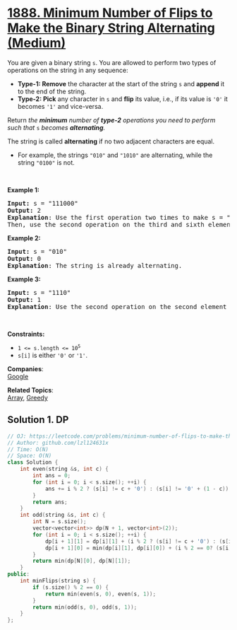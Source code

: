 # [1888. Minimum Number of Flips to Make the Binary String Alternating (Medium)](https://leetcode.com/problems/minimum-number-of-flips-to-make-the-binary-string-alternating/)

<p>You are given a binary string <code>s</code>. You are allowed to perform two types of operations on the string in any sequence:</p>

<ul>
	<li><strong>Type-1: Remove</strong> the character at the start of the string <code>s</code> and <strong>append</strong> it to the end of the string.</li>
	<li><strong>Type-2: Pick</strong> any character in <code>s</code> and <strong>flip</strong> its value, i.e., if its value is <code>'0'</code> it becomes <code>'1'</code> and vice-versa.</li>
</ul>

<p>Return <em>the <strong>minimum</strong> number of <strong>type-2</strong> operations you need to perform</em> <em>such that </em><code>s</code> <em>becomes <strong>alternating</strong>.</em></p>

<p>The string is called <strong>alternating</strong> if no two adjacent characters are equal.</p>

<ul>
	<li>For example, the strings <code>"010"</code> and <code>"1010"</code> are alternating, while the string <code>"0100"</code> is not.</li>
</ul>

<p>&nbsp;</p>
<p><strong>Example 1:</strong></p>

<pre><strong>Input:</strong> s = "111000"
<strong>Output:</strong> 2
<strong>Explanation</strong>: Use the first operation two times to make s = "100011".
Then, use the second operation on the third and sixth elements to make s = "10<u>1</u>01<u>0</u>".
</pre>

<p><strong>Example 2:</strong></p>

<pre><strong>Input:</strong> s = "010"
<strong>Output:</strong> 0
<strong>Explanation</strong>: The string is already alternating.
</pre>

<p><strong>Example 3:</strong></p>

<pre><strong>Input:</strong> s = "1110"
<strong>Output:</strong> 1
<strong>Explanation</strong>: Use the second operation on the second element to make s = "1<u>0</u>10".
</pre>

<p>&nbsp;</p>
<p><strong>Constraints:</strong></p>

<ul>
	<li><code>1 &lt;= s.length &lt;= 10<sup>5</sup></code></li>
	<li><code>s[i]</code> is either <code>'0'</code> or <code>'1'</code>.</li>
</ul>


**Companies**:  
[Google](https://leetcode.com/company/google)

**Related Topics**:  
[Array](https://leetcode.com/tag/array/), [Greedy](https://leetcode.com/tag/greedy/)

## Solution 1. DP

```cpp
// OJ: https://leetcode.com/problems/minimum-number-of-flips-to-make-the-binary-string-alternating/
// Author: github.com/lzl124631x
// Time: O(N)
// Space: O(N)
class Solution {
    int even(string &s, int c) {
        int ans = 0;
        for (int i = 0; i < s.size(); ++i) {
            ans += i % 2 ? (s[i] != c + '0') : (s[i] != '0' + (1 - c));
        }
        return ans;
    }
    int odd(string &s, int c) {
        int N = s.size();
        vector<vector<int>> dp(N + 1, vector<int>(2));
        for (int i = 0; i < s.size(); ++i) {
            dp[i + 1][1] = dp[i][1] + (i % 2 ? (s[i] != c + '0') : (s[i] != '0' + (1 - c)));
            dp[i + 1][0] = min(dp[i][1], dp[i][0]) + (i % 2 == 0? (s[i] != c + '0') : (s[i] != '0' + (1 - c)));
        }
        return min(dp[N][0], dp[N][1]);
    }
public:
    int minFlips(string s) {
        if (s.size() % 2 == 0) {
            return min(even(s, 0), even(s, 1));
        }
        return min(odd(s, 0), odd(s, 1));
    }
};
```